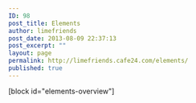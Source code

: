 ```yaml
---
ID: 98
post_title: Elements
author: limefriends
post_date: 2013-08-09 22:37:13
post_excerpt: ""
layout: page
permalink: http://limefriends.cafe24.com/elements/
published: true
---
```

[block id="elements-overview"]